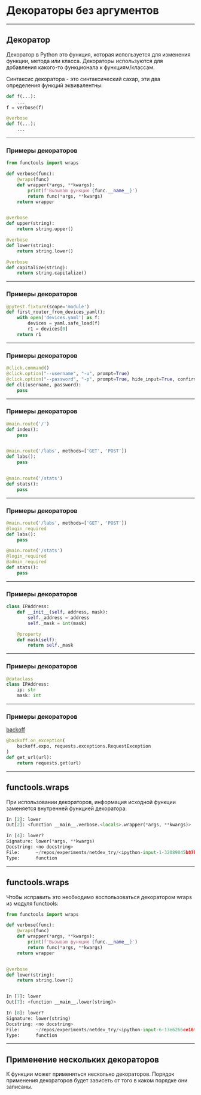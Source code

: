 # Декораторы без аргументов

---
## Декоратор

Декоратор в Python это функция, которая используется для изменения
функции, метода или класса.
Декораторы используются для добавления какого-то функционала к функциям/классам.

Синтаксис декоратора - это синтаксический сахар,
эти два определения функций эквивалентны:
```python
def f(...):
    ...
f = verbose(f)

@verbose
def f(...):
    ...
```

---
### Примеры декораторов

```python
from functools import wraps

def verbose(func):
    @wraps(func)
    def wrapper(*args, **kwargs):
        print(f'Вызываю функцию {func.__name__}')
        return func(*args, **kwargs)
    return wrapper


@verbose
def upper(string):
    return string.upper()

@verbose
def lower(string):
    return string.lower()

@verbose
def capitalize(string):
    return string.capitalize()
```

---
### Примеры декораторов

```python
@pytest.fixture(scope='module')
def first_router_from_devices_yaml():
    with open('devices.yaml') as f:
        devices = yaml.safe_load(f)
        r1 = devices[0]
    return r1
```


---
### Примеры декораторов

```python
@click.command()
@click.option("--username", "-u", prompt=True)
@click.option("--password", "-p", prompt=True, hide_input=True, confirmation_prompt=True)
def cli(username, password):
    pass
```


---
### Примеры декораторов

```python
@main.route('/')
def index():
    pass


@main.route('/labs', methods=['GET', 'POST'])
def labs():
    pass


@main.route('/stats')
def stats():
    pass
```

---
### Примеры декораторов

```python
@main.route('/labs', methods=['GET', 'POST'])
@login_required
def labs():
    pass

@main.route('/stats')
@login_required
@admin_required
def stats():
    pass
```

---
### Примеры декораторов

```python
class IPAddress:
    def __init__(self, address, mask):
        self._address = address
        self._mask = int(mask)

    @property
    def mask(self):
        return self._mask
```


---
### Примеры декораторов

```python
@dataclass
class IPAddress:
    ip: str
    mask: int
```

---
### Примеры декораторов

[backoff](https://github.com/litl/backoff)

```python
@backoff.on_exception(
    backoff.expo, requests.exceptions.RequestException
)
def get_url(url):
    return requests.get(url)
```

---
## functools.wraps

При использовании декораторов, информация исходной функции
заменяется внутренней функцией декоратора:

```python
In [2]: lower
Out[2]: <function __main__.verbose.<locals>.wrapper(*args, **kwargs)>

In [4]: lower?
Signature: lower(*args, **kwargs)
Docstring: <no docstring>
File:      ~/repos/experiments/netdev_try/<ipython-input-1-32089045b87b>
Type:      function
```

---
## functools.wraps

Чтобы исправить это необходимо воспользоваться декоратором wraps
из модуля functools:

```python
from functools import wraps

def verbose(func):
    @wraps(func)
    def wrapper(*args, **kwargs):
        print(f'Вызываю функцию {func.__name__}')
        return func(*args, **kwargs)
    return wrapper


@verbose
def lower(string):
    return string.lower()


In [7]: lower
Out[7]: <function __main__.lower(string)>

In [8]: lower?
Signature: lower(string)
Docstring: <no docstring>
File:      ~/repos/experiments/netdev_try/<ipython-input-6-13e6266ce16f>
Type:      function
```


---
## Применение нескольких декораторов

К функции может применяться несколько декораторов. Порядок применения
декораторов будет зависеть от того в каком порядке они записаны.

